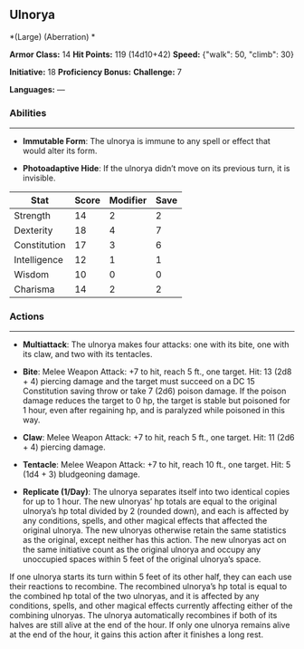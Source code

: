 ## Ulnorya
*(Large) (Aberration) *

**Armor Class:** 14
**Hit Points:** 119 (14d10+42)
**Speed:** {"walk": 50, "climb": 30}

**Initiative:** 18
**Proficiency Bonus:**
**Challenge:** 7

**Languages:** —

### Abilities
 --- 
- **Immutable Form**: The ulnorya is immune to any spell or effect that would alter its form.

- **Photoadaptive Hide**: If the ulnorya didn’t move on its previous turn, it is invisible.



| Stat | Score | Modifier | Save |
| ---- | ---- | ---- | ---- |
| Strength | 14 | 2 | 2 |
| Dexterity | 18 | 4 | 7 |
| Constitution | 17 | 3 | 6 |
| Intelligence | 12 | 1 | 1 |
| Wisdom | 10 | 0 | 0 |
| Charisma | 14 | 2 | 2 |

### Actions
 --- 
- **Multiattack**: The ulnorya makes four attacks: one with its bite, one with its claw, and two with its tentacles.

- **Bite**: Melee Weapon Attack: +7 to hit, reach 5 ft., one target. Hit: 13 (2d8 + 4) piercing damage and the target must succeed on a DC 15 Constitution saving throw or take 7 (2d6) poison damage. If the poison damage reduces the target to 0 hp, the target is stable but poisoned for 1 hour, even after regaining hp, and is paralyzed while poisoned in this way.

- **Claw**: Melee Weapon Attack: +7 to hit, reach 5 ft., one target. Hit: 11 (2d6 + 4) piercing damage.

- **Tentacle**: Melee Weapon Attack: +7 to hit, reach 10 ft., one target. Hit: 5 (1d4 + 3) bludgeoning damage.

- **Replicate (1/Day)**: The ulnorya separates itself into two identical copies for up to 1 hour. The new ulnoryas’ hp totals are equal to the original ulnorya’s hp total divided by 2 (rounded down), and each is affected by any conditions, spells, and other magical effects that affected the original ulnorya. The new ulnoryas otherwise retain the same statistics as the original, except neither has this action. The new ulnoryas act on the same initiative count as the original ulnorya and occupy any unoccupied spaces within 5 feet of the original ulnorya’s space.

If one ulnorya starts its turn within 5 feet of its other half, they can each use their reactions to recombine. The recombined ulnorya’s hp total is equal to the combined hp total of the two ulnoryas, and it is affected by any conditions, spells, and other magical effects currently affecting either of the combining ulnoryas. The ulnorya automatically recombines if both of its halves are still alive at the end of the hour. If only one ulnorya remains alive at the end of the hour, it gains this action after it finishes a long rest.

